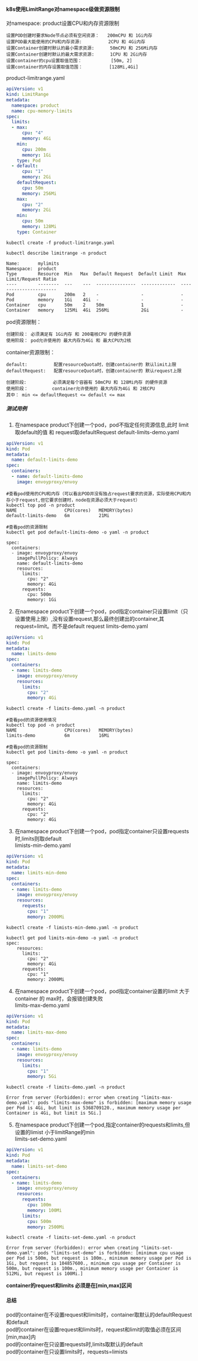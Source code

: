 #### k8s使用LimitRange对namespace级做资源限制
对namespace: product设置CPU和内存资源限制

    设置POD创建时要求Node节点必须有空闲资源：   200mCPU 和 1Gi内存
    设置POD最大能使用的CPU和内存资源:          2CPU 和 4Gi内存
    设置Container创建时默认的最小需求资源:      50mCPU 和 256Mi内存      
    设置Container创建时默认的最大需求资源:      1CPU 和 2Gi内存
    设置container的cpu设置取值范围：           [50m, 2]
    设置container的内存设置取值范围：          [128Mi,4Gi]


product-limitrange.yaml
```yaml
apiVersion: v1
kind: LimitRange
metadata:
  namespace: product
  name: cpu-memory-limits
spec:
  limits:
  - max:
      cpu: "4"
      memory: 4Gi
    min:
      cpu: 200m
      memory: 1Gi
    type: Pod
  - default:
      cpu: "1"
      memory: 2Gi
    defaultRequest:
      cpu: 50m
      memory: 256Mi
    max:
      cpu: "2"
      memory: 2Gi
    min:
      cpu: 50m
      memory: 128Mi
    type: Container
```
```shell
kubectl create -f product-limitrange.yaml

kubectl describe limitrange -n product 

Name:       mylimits
Namespace:  product
Type        Resource  Min   Max  Default Request  Default Limit  Max Limit/Request Ratio
----        --------  ---    ---  ---------------  -------------  -----------------------
Pod         cpu       200m   2    -                -              -
Pod         memory    1Gi    4Gi  -                -              -
Container   cpu       50m    2    50m              1              -
Container   memory    125Mi  4Gi  256Mi            2Gi            -
```

pod资源限制：

    创建阶段： 必须满足有 1Gi内存 和 200毫核CPU 的硬件资源
    使用阶段： pod允许使用的 最大内存为4Gi 和 最大CPU为2核


container资源限制：

    default:          配置resourceQuota时，创建container的 默认limit上限
    defaultRequest:   配置resourceQuota时，创建container的 默认request上限

    创建阶段:          必须满足每个容器有 50mCPU 和 128Mi内存 的硬件资源
    使用阶段：         container允许使用的 最大内存为4Gi 和 2核CPU
    其中： min <= defaultRequest <= default <= max 


##### 测试用例
1. 在namespace  product下创建一个pod，pod不指定任何资源信息,此时 limit取default的值 和 request取defaultRequest 
default-limits-demo.yaml
```yaml
apiVersion: v1
kind: Pod
metadata:
  name: default-limits-demo
spec:
  containers:
  - name: default-limits-demo
    image: envoyproxy/envoy
```
```shell
#查看pod使用的CPU和内存（可以看出POD并没有独占request要求的资源，实际使用CPU和内存小于request,但它要求创建时，node在资源必须大于request）
kubectl top pod -n product
NAME                  CPU(cores)   MEMORY(bytes)   
default-limits-demo   6m           21Mi

#查看pod的资源限制
kubectl get pod default-limits-demo -o yaml -n product 

spec:
  containers:
  - image: envoyproxy/envoy
    imagePullPolicy: Always
    name: default-limits-demo
    resources:
      limits:
        cpu: "2"
        memory: 4Gi
      requests:
        cpu: 500m
        memory: 1Gi
```

2. 在namespace  product下创建一个pod，pod指定container只设置limit（只设置使用上限）,没有设置request,那么最终创建出的container,其request=limit。而不是default request
limits-demo.yaml
```yaml
apiVersion: v1
kind: Pod
metadata:
  name: limits-demo
spec:
  containers:
  - name: limits-demo
    image: envoyproxy/envoy
    resources:
      limits:
        cpu: "2"
        memory: 4Gi
```

```shell
kubectl create -f limits-demo.yaml -n product 

#查看pod的资源使用情况
kubectl top pod -n product
NAME                  CPU(cores)   MEMORY(bytes)   
limits-demo           6m           16Mi 

#查看pod的资源限制
kubectl get pod limits-demo -o yaml -n product 

spec:
  containers:
  - image: envoyproxy/envoy
    imagePullPolicy: Always
    name: limits-demo
    resources:
      limits:
        cpu: "2"
        memory: 4Gi
      requests:
        cpu: "2"
        memory: 4Gi
```

3. 在namespace  product下创建一个pod，pod指定container只设置requests时,limits则取default  
limists-min-demo.yaml
```yaml
apiVersion: v1
kind: Pod
metadata:
  name: limits-min-demo
spec:
  containers:
  - name: limits-demo
    image: envoyproxy/envoy
    resources:
      requests:
        cpu: "1"
        memory: 2000Mi
```

```shell
kubectl create -f limists-min-demo.yaml -n product 

kubectl get pod limits-min-demo -o yaml -n product 
spec:
    resources:
      limits:
        cpu: "2"
        memory: 4Gi
      requests:
        cpu: "1"
        memory: 2000Mi
```

4. 在namespace product下创建一个pod，pod指定container设置的limit 大于container 的 max时，会报错创建失败  
limits-max-demo.yaml
```yaml
apiVersion: v1
kind: Pod
metadata:
  name: limits-max-demo
spec:
  containers:
  - name: limits-demo
    image: envoyproxy/envoy
    resources:
      limits:
        cpu: "1"
        memory: 5Gi
```

```shell
kubectl create -f limits-demo.yaml -n product 

Error from server (Forbidden): error when creating "limits-max-demo.yaml": pods "limits-max-demo" is forbidden: [maximum memory usage per Pod is 4Gi, but limit is 5368709120., maximum memory usage per Container is 4Gi, but limit is 5Gi.]
```

5. 在namespace product下创建一个pod,指定container的requests和limits,但设置的limist 小于limitRange的min  
limits-set-demo.yaml  
```yaml
apiVersion: v1
kind: Pod
metadata:
  name: limits-set-demo
spec:
  containers:
  - name: limits-demo
    image: envoyproxy/envoy
    resources:
      requests:
        cpu: 100m
        memory: 100Mi
      limits:
        cpu: 500m
        memory: 2500Mi
```

```shell
kubectl create -f limits-set-demo.yaml -n product 

Error from server (Forbidden): error when creating "limits-set-demo.yaml": pods "limits-set-demo" is forbidden: [minimum cpu usage per Pod is 500m, but request is 100m., minimum memory usage per Pod is 1Gi, but request is 104857600., minimum cpu usage per Container is 500m, but request is 100m., minimum memory usage per Container is 512Mi, but request is 100Mi.]
```

**container的request和limits 必须是在[min,max]区间**

#### 总结
pod的container在不设置request和limits时，container取默认的defaultRequest和default    
pod的container在设置request和limits时，request和limit的取值必须在区间[min,max]内    
pod的container在只设置requests时,limits取默认的default   
pod的container在只设置limits时，requests=limists  






